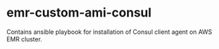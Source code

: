 # emr-custom-ami-consul
Contains ansible playbook for installation of Consul client agent on AWS EMR cluster.
